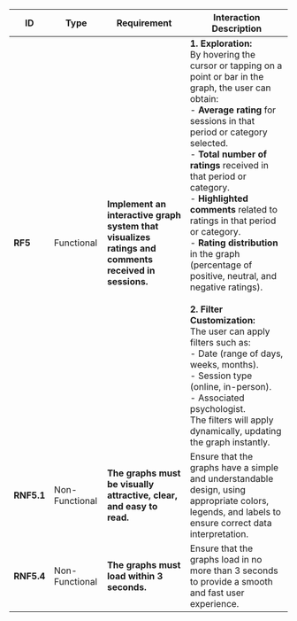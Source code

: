 | **ID**    | **Type**       | **Requirement**                                                                                                      | **Interaction Description**                                                                                                                                                                           |
|-----------|----------------|----------------------------------------------------------------------------------------------------------------------|------------------------------------------------------------------------------------------------------------------------------------------------------------------------------------------------------|
| **RF5**   | Functional     | **Implement an interactive graph system that visualizes ratings and comments received in sessions.**                  | **1. Exploration:** <br> By hovering the cursor or tapping on a point or bar in the graph, the user can obtain: <br> - **Average rating** for sessions in that period or category selected. <br> - **Total number of ratings** received in that period or category. <br> - **Highlighted comments** related to ratings in that period or category. <br> - **Rating distribution** in the graph (percentage of positive, neutral, and negative ratings). <br><br> **2. Filter Customization:** <br> The user can apply filters such as: <br> - Date (range of days, weeks, months). <br> - Session type (online, in-person). <br> - Associated psychologist. <br> The filters will apply dynamically, updating the graph instantly. |
| **RNF5.1** | Non-Functional | **The graphs must be visually attractive, clear, and easy to read.**                                                      | Ensure that the graphs have a simple and understandable design, using appropriate colors, legends, and labels to ensure correct data interpretation.                                                     |
| **RNF5.4** | Non-Functional | **The graphs must load within 3 seconds.**                                                                             | Ensure that the graphs load in no more than 3 seconds to provide a smooth and fast user experience.                                                                                                    |
